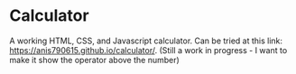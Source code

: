 # Calculator
A working HTML, CSS, and Javascript calculator.
Can be tried at this link: 
https://anis790615.github.io/calculator/. 
(Still a work in progress - I want to make it show the operator above the number)
